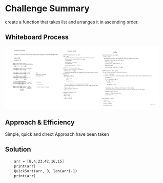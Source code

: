 # Challenge Summary
create a function that takes list and arranges it in ascending order.

## Whiteboard Process

![](Whiteboard.jpg)

## Approach & Efficiency

Simple, quick and direct Approach have been taken


## Solution

```
    arr = [8,4,23,42,16,15]
    print(arr)
    QuickSort(arr, 0, len(arr)-1)
    print(arr)
```

